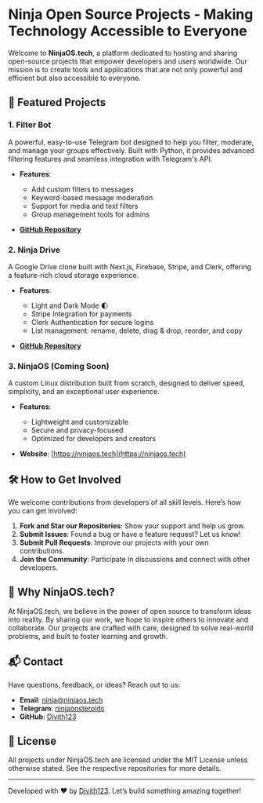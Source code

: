 # Ninja Open Source Projects - Making Technology Accessible to Everyone

Welcome to **NinjaOS.tech**, a platform dedicated to hosting and sharing open-source projects that empower developers and users worldwide. Our mission is to create tools and applications that are not only powerful and efficient but also accessible to everyone.

## 🚀 Featured Projects

### 1. **Filter Bot**
A powerful, easy-to-use Telegram bot designed to help you filter, moderate, and manage your groups effectively. Built with Python, it provides advanced filtering features and seamless integration with Telegram's API.

- **Features**:
  - Add custom filters to messages
  - Keyword-based message moderation
  - Support for media and text filters
  - Group management tools for admins

- **[GitHub Repository](https://github.com/Divith123/Filter-Bot)**

### 2. **Ninja Drive**
A Google Drive clone built with Next.js, Firebase, Stripe, and Clerk, offering a feature-rich cloud storage experience.

- **Features**:
  - Light and Dark Mode 🌓
  - Stripe Integration for payments
  - Clerk Authentication for secure logins
  - List management: rename, delete, drag & drop, reorder, and copy

- **[GitHub Repository](https://github.com/Divith123/Ninja-Drive)**

### 3. **NinjaOS** (Coming Soon)
A custom Linux distribution built from scratch, designed to deliver speed, simplicity, and an exceptional user experience.

- **Features**:
  - Lightweight and customizable
  - Secure and privacy-focused
  - Optimized for developers and creators

- **Website**: [https://ninjaos.tech](https://ninjaos.tech)

## 🛠️ How to Get Involved
We welcome contributions from developers of all skill levels. Here’s how you can get involved:

1. **Fork and Star our Repositories**: Show your support and help us grow.
2. **Submit Issues**: Found a bug or have a feature request? Let us know!
3. **Submit Pull Requests**: Improve our projects with your own contributions.
4. **Join the Community**: Participate in discussions and connect with other developers.

## 🌟 Why NinjaOS.tech?
At NinjaOS.tech, we believe in the power of open source to transform ideas into reality. By sharing our work, we hope to inspire others to innovate and collaborate. Our projects are crafted with care, designed to solve real-world problems, and built to foster learning and growth.

## 📬 Contact
Have questions, feedback, or ideas? Reach out to us:

- **Email**: ninja@ninjaos.tech
- **Telegram**: [ninjaonsteroids](https://t.me/ninjaonsteroids)
- **GitHub**: [Divith123](https://github.com/Divith123)

## 📝 License
All projects under NinjaOS.tech are licensed under the MIT License unless otherwise stated. See the respective repositories for more details.

---

Developed with ❤️ by [Divith123](https://github.com/Divith123). Let’s build something amazing together!
